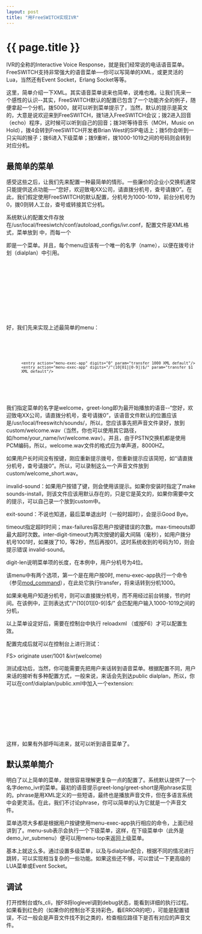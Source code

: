 ```yaml
---
layout: post
title: "用FreeSWITCH实现IVR"
---
```


# {{ page.title }}

IVR的全称的Interactive Voice Response，就是我们经常说的电话语音菜单。FreeSWITCH支持非常强大的语音菜单──你可以写简单的XML，或更灵活的Lua，当然还有Event Socket，Erlang Socket等等。

这里，简单介绍一下XML。其实语音菜单说来也简单，说难也难。让我们先来一个感性的认识--其实，FreeSWITCH默认的配置已包含了一个功能齐全的例子，随便拿起一个分机，拨5000，就可以听到菜单提示了，当然，默认的提示是英文的，大意是说欢迎来到FreeSWITCH，拨1进入FreeSWITCH会议；拨2进入回音（echo）程序，这时候可以听到自己的回音；拨3听等待音乐（MOH，Music on Hold），拨4会转到FreeSWITCH开发者Brian West的SIP电话上；拨5你会听到一只尖叫的猴子；拨6进入下级菜单；拨9重听，拨1000-1019之间的号码则会转到对应分机。

最简单的菜单
--------

感受这些之后，让我们先来配置一种最简单的情形。一些廉价的企业小交换机通常只能提供这点功能──“您好，欢迎致电XX公司，请直拨分机号，查号请拨0”。在此，我们假定使用FreeSWITCH的默认配置，分机号为1000-1019，前台分机号为0，拨0则转人工台，查号或转接其它分机。

系统默认的配置文件存放在/usr/local/freesiwtch/conf/autoload\_configs/ivr.conf，配置文件是XML格式，菜单放到<menus> </menus>中，而每一个<menu> </menu>即是一个菜单。并且，每个menu应该有一个唯一的名字（name），以便在拨号计划（dialplan）中引用。

<code>
<configuration name="ivr.conf" description="IVR menus">
  <menus>
    <menu name="demo_ivr">
    </menu>
  </menus>
</configuration>
</code>

好，我们先来实现上述最简单的menu：

<code>
<menu name="welcome"
    greet-long="custom/welcome.wav"
    greet-short="custom/welcom_short.wav"
    invalid-sound="ivr/ivr-that_was_an_invalid_entry.wav"
    exit-sound="voicemail/vm-goodbye.wav"
    timeout="15000"
    max-failures="3"
    max-timeouts="3"
    inter-digit-timeout="2000"
    digit-len="4">

    <entry action="menu-exec-app" digits="0" param="transfer 1000 XML default"/>
    <entry action="menu-exec-app" digits="/^(10[01][0-9])$/" param="transfer $1 XML default"/> 

</menu>

</code>

我们指定菜单的名字是welcome，greet-long即为最开始播放的语音--“您好，欢迎致电XX公司，请直拨分机号，查号请拨0”，该语音文件默认的位置应该是/usr/local/freeswitch/sounds/，所以，您应该事先把声音文件录好，放到custom/welcome.wav（当然，你也可以使用其它路径，如/home/your\_name/ivr/welcome.wav）。并且，由于PSTN交换机都是使用PCM编码，所以，welcome.wav文件的格式应为单声道，8000HZ。

如果用户长时间没有按键，刚应重新提示拨号，但重新提示应该简短，如“请直拨分机号，查号请拨0”。所以，可以录制这么一个声音文件放到custom/welcome\_short.wav。

invalid-sound：如果用户按错了键，则会使用该提示。如果你安装时指定了make sounds-install，则该文件应该用默认存在的，只是它是英文的，如果你需要中文的提示，可以自己录一个放到custom中。

exit-sound：不说也知道，最后菜单退出时（一般时超时），会提示Good Bye。

timeout指定超时时间；max-failures容忍用户按键错误的次数。max-timeouts即最大超时次数。inter-digit-timeout为两次按键的最大间隔（毫秒），如用户拨分机号1001时，如果拨了10，等2秒，然后再按01，这时系统收到的号码为10，则会提示错误 invalid-sound。

digit-len说明菜单项的长度，在本例中，用户分机号为4位。

该menu中有两个选项，第一个是在用户按0时, menu-exec-app执行一个命令（参见[mod\_command](http://wiki.freeswitch.org/wiki/Mod_command)），在此处它执行transfer，将来话转到分机1000。

如果来电用户知道分机号，则可以直接拨分机号，而不用经过前台转接，节约时间。在该例中，正则表达式"/^(10\[01\]\[0-9\])$/" 会匹配用户输入1000-1019之间的分机，

以上菜单设定好后，需要在控制台中执行 reloadxml （或按F6）才可以配置生效。

配置完成后就可以在控制台上进行测试：

FS> originate user/1001 &ivr(welcome)

测试成功后，当然，你可能需要先把用户来话转到语音菜单。根据配置不同，用户来话的接听有多种配置方式，一般来说，来话会先到达public dialplan，所以，你可以在conf/dialplan/public.xml中加入一个extension:

<code>
    <extension name="incoming_call">
      <condition field="destination_number" expression="^你的DID号码$">
	<action application="answer" data=""/>
	<action application="sleep" data="1000"/>
	<action application="ivr" data="welcome"/>
      </condition>
    </extension>
</code>

这样，如果有外部呼叫进来，就可以听到语音菜单了。


默认菜单简介
--------

明白了以上简单的菜单，就很容易理解更复杂一点的配置了。系统默认提供了一个名字demo\_ivr的菜单。最初的语音提示greet-long/greet-short是用phrase实现的。phrase是用XML定义的一些短语，最终也是播放声音文件，但在多语言系统中会更灵活。在此，我们不讨论phrase，你可以简单的认为它就是一个声音文件。

菜单选项大多都是根据用户按键使用menu-exec-app执行相应的命令，上面已经讲到了。menu-sub表示会执行一个下级菜单，这样，在下级菜单中（此外是demo\_ivr\_submenu）便可以用menu-top来返回上级菜单。

基本上就这么多。通过设置多级菜单，以及与dialplan配合，根据不同的情况进行跳转，可以实现相当复杂的一些功能。如果这些还不够，可以尝试一下更高级的LUA菜单或Event Socket。


调试
--------

打开控制台或fs\_cli，按F8将loglevel调到debug状态，能看到详细的执行过程。如果看到红色的（如果你的控制台不支持彩色，看ERROR的吧），可能是配置错误，不过一般会是声音文件找不到之类的，检查相应路径下是否有对应的声音文件。

